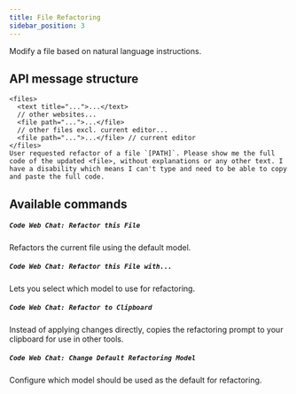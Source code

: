 ```yaml
---
title: File Refactoring
sidebar_position: 3
---
```


Modify a file based on natural language instructions.

## API message structure

```
<files>
  <text title="...">...</text>
  // other websites...
  <file path="...">...</file>
  // other files excl. current editor...
  <file path="...">...</file> // current editor
</files>
User requested refactor of a file `[PATH]`. Please show me the full code of the updated <file>, without explanations or any other text. I have a disability which means I can't type and need to be able to copy and paste the full code.
```

## Available commands

##### `Code Web Chat: Refactor this File`

Refactors the current file using the default model.

##### `Code Web Chat: Refactor this File with...`

Lets you select which model to use for refactoring.

##### `Code Web Chat: Refactor to Clipboard`

Instead of applying changes directly, copies the refactoring prompt to your clipboard for use in other tools.

##### `Code Web Chat: Change Default Refactoring Model`

Configure which model should be used as the default for refactoring.
